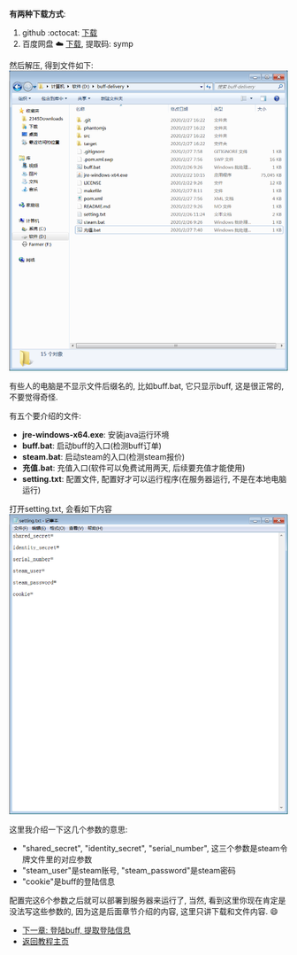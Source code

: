 **有两种下载方式**:
1. github :octocat: [下载](https://github.com/farmer-person/buff-delivery/archive/20.02.27.zip)
2. 百度网盘 :cloud: [下载](https://pan.baidu.com/s/1BkcDF4YL5ewd3jdOuxURRg), 提取码: symp

然后解压, 得到文件如下:
![](https://github.com/farmer-person/pictures/blob/master/buff-delivery/1.png)

有些人的电脑是不显示文件后缀名的, 比如buff.bat, 它只显示buff, 这是很正常的, 不要觉得奇怪.

有五个要介绍的文件:
- **jre-windows-x64.exe**: 安装java运行环境
- **buff.bat**: 启动buff的入口(检测buff订单)
- **steam.bat**: 启动steam的入口(检测steam报价)
- **充值.bat**: 充值入口(软件可以免费试用两天, 后续要充值才能使用)
- **setting.txt**: 配置文件, 配置好才可以运行程序(在服务器运行, 不是在本地电脑运行)

打开setting.txt, 会看如下内容
![](https://github.com/farmer-person/pictures/blob/master/buff-delivery/2.png)

这里我介绍一下这几个参数的意思:
- "shared_secret", "identity_secret", "serial_number", 这三个参数是steam令牌文件里的对应参数
- "steam_user"是steam账号, "steam_password"是steam密码
- "cookie"是buff的登陆信息

配置完这6个参数之后就可以部署到服务器来运行了, 当然, 看到这里你现在肯定是没法写这些参数的, 因为这是后面章节介绍的内容, 这里只讲下载和文件内容. :smile:


- [下一章: 登陆buff, 提取登陆信息](./buff.md)
- [返回教程主页](./index.md)
